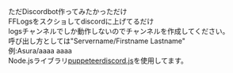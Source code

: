 ただDiscordbot作ってみたかっただけ<br>
FFLogsをスクショしてdiscordに上げてるだけ<br>
logsチャンネルでしか動作しないのでチャンネルを作成してください。<br>
呼び出し方としては"Servername/Firstname Lastname"<br>
例:Asura/aaaa aaaa<br>
Node.jsライブラリ<a href="https://github.com/puppeteer/puppeteer">puppeteer</a><a href=">https://github.com/discordjs/discord.js/">discord.js</a>を使用してます。
